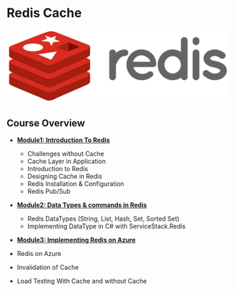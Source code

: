 # Redis Cache

 
 ![redis-logo](images/redis.png)
 
 ## Course Overview
  * **[Module1: Introduction To Redis](https://github.com/WonderTools/RedisCache/blob/master/Module1.md)**
    -	Challenges without Cache
    -	Cache Layer in Application
    -	Introduction to Redis
    -	Designing Cache in Redis
    -	Redis Installation & Configuration
    -	Redis Pub/Sub

    
  * **[Module2: Data Types & commands in Redis](https://github.com/WonderTools/RedisCache/blob/master/Module2.md)**
    * Redis DataTypes (String, List, Hash, Set, Sorted Set)
    * Implementing DataType in C# with ServiceStack.Redis
    
  * **[Module3: Implementing Redis on Azure](https://github.com/WonderTools/RedisCache/blob/master/Module3.md)**
  * Redis on Azure
  * Invalidation of Cache
  * Load Testing With Cache and without Cache
  
    

